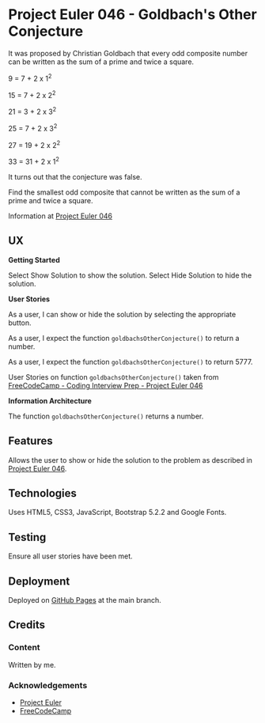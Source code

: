 # Project Euler 046 - Goldbach's Other Conjecture

It was proposed by Christian Goldbach that every odd composite number can be written as the sum of a prime and twice a square.

9 = 7 + 2 x 1<sup>2</sup>

15 = 7 + 2 x 2<sup>2</sup>

21 = 3 + 2 x 3<sup>2</sup>

25 = 7 + 2 x 3<sup>2</sup>

27 = 19 + 2 x 2<sup>2</sup>

33 = 31 + 2 x 1<sup>2</sup>

It turns out that the conjecture was false.

Find the smallest odd composite that cannot be written as the sum of a prime and twice a square.

Information at [Project Euler 046](https://projecteuler.net/problem=46)

## UX

**Getting Started**

Select Show Solution to show the solution.  Select Hide Solution to hide the solution.

**User Stories**

As a user, I can show or hide the solution by selecting the appropriate button.

As a user, I expect the function `goldbachsOtherConjecture()` to return a number.

As a user, I expect the function `goldbachsOtherConjecture()` to return 5777.

User Stories on function `goldbachsOtherConjecture()` taken from [FreeCodeCamp - Coding Interview Prep - Project Euler 046](https://www.freecodecamp.org/learn/coding-interview-prep/project-euler/problem-46-goldbachs-other-conjecture)

**Information Architecture**

The function `goldbachsOtherConjecture()` returns a number.

## Features

Allows the user to show or hide the solution to the problem as described in [Project Euler 046](https://projecteuler.net/problem=46).

## Technologies

Uses HTML5, CSS3, JavaScript, Bootstrap 5.2.2 and Google Fonts.

## Testing

Ensure all user stories have been met.

## Deployment

Deployed on [GitHub Pages](https://derektypist.github.io/project-euler-046) at the main branch.

## Credits

### Content

Written by me.

### Acknowledgements

- [Project Euler](https://projecteuler.net)
- [FreeCodeCamp](https://www.freecodecamp.org)